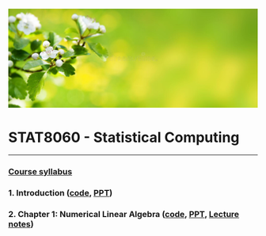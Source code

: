 ![GitHub Logo](img/logo.jpg)
     

# STAT8060 - Statistical Computing

---------------------------------------------------------------------------

### [Course syllabus](STAT8060_syllabus.pdf)

### 1. Introduction ([code](STAT8060_code.html), [PPT](STAT8060_1.pptx))

### 2. Chapter 1: Numerical Linear Algebra ([code](STAT8060/STAT8060_code.html), [PPT](STAT8060_2.pptx), [Lecture notes](Chapter_4_Numerical_Matrix_Analysis.pdf))
